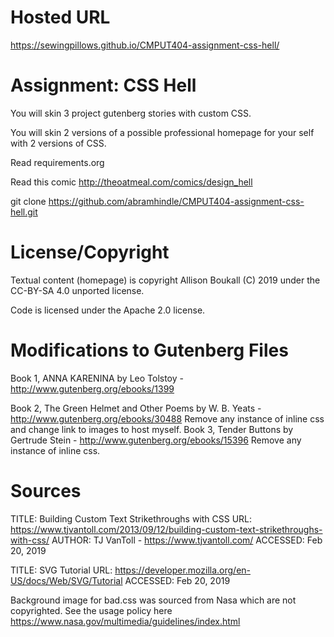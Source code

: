 Hosted URL
====================
https://sewingpillows.github.io/CMPUT404-assignment-css-hell/



Assignment: CSS Hell
====================

You will skin 3 project gutenberg stories with custom CSS.

You will skin 2 versions of a possible professional homepage for your
self with 2 versions of CSS.

Read requirements.org

Read this comic http://theoatmeal.com/comics/design_hell

git clone https://github.com/abramhindle/CMPUT404-assignment-css-hell.git

License/Copyright
=================

Textual content (homepage) is copyright Allison Boukall (C) 2019 under the CC-BY-SA
4.0 unported license. 

Code is licensed under the Apache 2.0 license.



Modifications to Gutenberg Files
========================

Book 1, ANNA KARENINA by Leo Tolstoy  - http://www.gutenberg.org/ebooks/1399

Book 2, The Green Helmet and Other Poems by W. B. Yeats - http://www.gutenberg.org/ebooks/30488
Remove any instance of inline css and change link to images to host myself. 
Book 3, Tender Buttons by Gertrude Stein - http://www.gutenberg.org/ebooks/15396
Remove any instance of inline css.


Sources
========================
TITLE: Building Custom Text Strikethroughs with CSS
URL:  https://www.tjvantoll.com/2013/09/12/building-custom-text-strikethroughs-with-css/ 
AUTHOR: TJ VanToll - https://www.tjvantoll.com/
ACCESSED: Feb 20, 2019


TITLE: 
SVG Tutorial
URL:   https://developer.mozilla.org/en-US/docs/Web/SVG/Tutorial
ACCESSED: Feb 20, 2019

Background image for bad.css was sourced from Nasa which are not copyrighted. See the usage policy here https://www.nasa.gov/multimedia/guidelines/index.html

